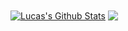 <a href="https://github.com/Lukiticas">
<img align="center" alt="Lucas's Github Stats" src="[![Anurag's GitHub stats](https://github-readme-stats.vercel.app/api?username=anuraghazra)](https://github.com/anuraghazra/github-readme-stats)" /></a>

<a href="https://github.com/Lukiticas">
  <img align="center" src="https://github-readme-stats.anuraghazra1.vercel.app/api/top-langs/?username=Lukiticas&layout=compact&theme=radical" />
</a>
